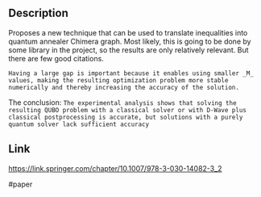 ## Description
Proposes a new technique that can be used to translate inequalities into quantum annealer Chimera graph. Most likely, this is going to be done by some library in the project, so the results are only relatively relevant. But there are few good citations.

`Having a large gap is important because it enables using smaller _M_ values, making the resulting optimization problem more stable numerically and thereby increasing the accuracy of the solution.`

The conclusion:
`The experimental analysis shows that solving the resulting QUBO problem with a classical solver or with D-Wave plus classical postprocessing is accurate, but solutions with a purely quantum solver lack sufficient accuracy`

## Link
https://link.springer.com/chapter/10.1007/978-3-030-14082-3_2

#paper